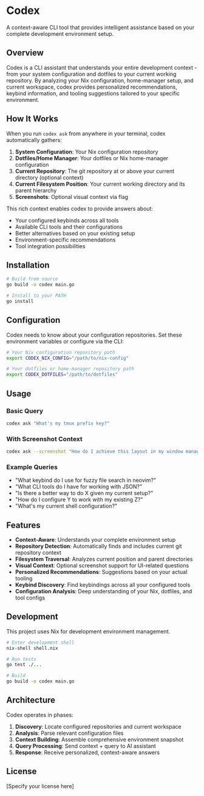 # Codex

A context-aware CLI tool that provides intelligent assistance based on your complete development environment setup.

## Overview

Codex is a CLI assistant that understands your entire development context - from your system configuration and dotfiles to your current working repository. By analyzing your Nix configuration, home-manager setup, and current workspace, codex provides personalized recommendations, keybind information, and tooling suggestions tailored to your specific environment.

## How It Works

When you run `codex ask` from anywhere in your terminal, codex automatically gathers:

1. **System Configuration**: Your Nix configuration repository
2. **Dotfiles/Home Manager**: Your dotfiles or Nix home-manager configuration
3. **Current Repository**: The git repository at or above your current directory (optional context)
4. **Current Filesystem Position**: Your current working directory and its parent hierarchy
5. **Screenshots**: Optional visual context via flag

This rich context enables codex to provide answers about:
- Your configured keybinds across all tools
- Available CLI tools and their configurations
- Better alternatives based on your existing setup
- Environment-specific recommendations
- Tool integration possibilities

## Installation

```bash
# Build from source
go build -o codex main.go

# Install to your PATH
go install
```

## Configuration

Codex needs to know about your configuration repositories. Set these environment variables or configure via the CLI:

```bash
# Your Nix configuration repository path
export CODEX_NIX_CONFIG="/path/to/nix-config"

# Your dotfiles or home-manager repository path
export CODEX_DOTFILES="/path/to/dotfiles"
```

## Usage

### Basic Query

```bash
codex ask "What's my tmux prefix key?"
```

### With Screenshot Context

```bash
codex ask --screenshot "How do I achieve this layout in my window manager?"
```

### Example Queries

- "What keybind do I use for fuzzy file search in neovim?"
- "What CLI tools do I have for working with JSON?"
- "Is there a better way to do X given my current setup?"
- "How do I configure Y to work with my existing Z?"
- "What's my current shell configuration?"

## Features

- **Context-Aware**: Understands your complete environment setup
- **Repository Detection**: Automatically finds and includes current git repository context
- **Filesystem Traversal**: Analyzes current position and parent directories
- **Visual Context**: Optional screenshot support for UI-related questions
- **Personalized Recommendations**: Suggestions based on your actual tooling
- **Keybind Discovery**: Find keybindings across all your configured tools
- **Configuration Analysis**: Deep understanding of your Nix, dotfiles, and tool configs

## Development

This project uses Nix for development environment management.

```bash
# Enter development shell
nix-shell shell.nix

# Run tests
go test ./...

# Build
go build -o codex main.go
```

## Architecture

Codex operates in phases:

1. **Discovery**: Locate configured repositories and current workspace
2. **Analysis**: Parse relevant configuration files
3. **Context Building**: Assemble comprehensive environment snapshot
4. **Query Processing**: Send context + query to AI assistant
5. **Response**: Receive personalized, context-aware answers

## License

[Specify your license here]
